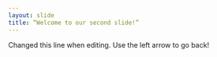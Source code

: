 ```yaml
---
layout: slide
title: “Welcome to our second slide!”
---
```

Changed this line when editing.
Use the left arrow to go back!
